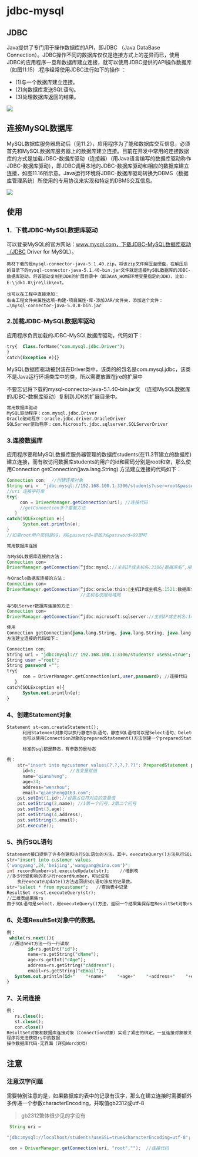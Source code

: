 # jdbc-mysql

## JDBC

Java提供了专门用于操作数据库的API，即JDBC （Java DataBase Connection）。JDBC操作不同的数据库仅仅是连接方式上的差异而已，使用JDBC的应用程序一旦和数据库建立连接，就可以使用JDBC提供的API操作数据库（如图11.15）.程序经常使用JDBC进行如下的操作 ：

+  (1)与一个数据库建立连接。
+  (2)向数据库发送SQL语句。
+  (3)处理数据库返回的结果。

![](https://img1.zlogs.net/20/20200121233003.png)



## 连接MySQL数据库

MySQL数据库服务器启动后（见11.2），应用程序为了能和数据库交互信息，必须首先和MySQL数据库服务器上的数据库建立连接。目前在开发中常用的连接数据库的方式是加载JDBC-数据库驱动（连接器）（用Java语言编写的数据库驱动称作JDBC-数据库驱动），即JDBC调用本地的JDBC-数据库驱动和相应的数据库建立连接，如图11.16所示意。Java运行环境将JDBC-数据库驱动转换为DBMS（数据库管理系统）所使用的专用协议来实现和特定的DBMS交互信息。

![](https://img1.zlogs.net/20/20200121224437.png)

## 使用

### 1．下载JDBC-MySQL数据库驱动

可以登录MySQL的官方网站：www.mysql.com，下载JDBC-MySQL数据库驱动（JDBC Driver for MySQL）。

```
教材下载的是mysql-connector-java-5.1.40.zip，将该zip文件解压至硬盘，在解压后的目录下的mysql-connector-java-5.1.40-bin.jar文件就是连接MySQL数据库的JDBC-数据库驱动。将该驱动复制到JDK的扩展目录中（即JAVA_HOME环境变量指定的JDK），比如：E:\jdk1.8\jre\lib\ext。

```



```
也可以在工程中直接添加：
右击工程文件夹属性选项-构建-项目属性-库-添加JAR/文件夹，添加这个文件：
…\mysql-connector-java-5.0.8-bin.jar

```



### 2.加载JDBC-MySQL数据库驱动



应用程序负责加载的JDBC-MySQL数据库驱动，代码如下：

```sql
try{  Class.forName("com.mysql.jdbc.Driver");
}
catch(Exception e){}
```
MySQL数据库驱动被封装在Driver类中，该类的的包名是com.mysql.jdbc，该类不是Java运行环境类库中的类，所以需要放置在jre的扩展中


不要忘记将下载的mysql-connector-java-5.1.40-bin.jar文
（连接MySQL数据库的JDBC-数据库驱动）复制到JDK的扩展目录中。

```sql
常用数据库驱动
MySQL驱动程序：com.mysql.jdbc.Driver
Oracle驱动程序：oracle.jdbc.driver.OracleDriver 
SQLServer驱动程序：com.Microsoft.jdbc.sqlserver.SQLServerDriver
```



### 3.连接数据库

应用程序要和MySQL数据库服务器管理的数据库students(在11.3节建立的数据库)建立连接，而有权访问数据库students的用户的id和密码分别是root和空，那么使用Connection getConnection(java.lang.String) 方法建立连接的代码如下：

```java
Connection con;  //创建连接对象
String uri =  "jdbc:mysql://192.168.100.1:3306/students?user=root&password=&useSSL=true";
//uri 连接字符串
try{
     con = DriverManager.getConnection(uri); //连接代码
     //getConnection多个重载方法
   }
catch(SQLException e){
      System.out.println(e);
}
//如果root用户密码是99，将&password=更改为&password=99即可

```



```java
常用数据库连接

与MySQL数据库连接的方法：
Connection con=
DriverManager.getConnection(“jdbc:mysql://主机IP或主机名:3306/数据库名”,用户名，密码);
                            
与Oracle数据库连接的方法：
Connection con= 
DriverManager.getConnection(“jdbc:oracle:thin:@主机IP或主机名:1521:数据库名”,用户名,密码);
                            //主机名仅限局域网
                            
与SQLServer数据库连接的方法：
Connection con=
DriverManager.getConnection(“jdbc:microsoft:sqlserver://主机IP或主机名:1433:数据库名”,用户名,密码);
```



```sql
使用
Connection getConnection(java.lang.String, java.lang.String, java.lang.String)
方法建立连接的代码如下：

Connection con;
String uri = "jdbc:mysql:// 192.168.100.1:3306/students? useSSL=true";
String user ="root";
String password ="";
try{  
      con = DriverManager.getConnection(uri,user,password); //连接代码
   }
catch(SQLException e){
      System.out.println(e);
}
```



### 4、创建Statement对象

```sql
Statement st=con.createStatement(); 
      利用Statement对象可以执行静态SQL语句，静态SQL语句可以是Select语句、Delete语句、Update语句和Insert语句。
      也可以使用Connection对象的preparedStatement()方法创建一个preparedStatement对象，用于执行动态SQL语句。动态SQL语句用“？”作为所有动态参数的占位符，先进行预编译，当给占位符所在的变量赋值后，再执行该动态SQL语句。 
      
      标准的sql都是静态，有参数的是动态
```



```java
例：
    str="insert into mycustomer values(?,?,?,?,?)"; PreparedStatement pst=con.prepareStatement(str); 
      id=5;             //各变量赋值
      name="qiansheng";   
      age=34;
      address="wenzhou";
      email="qiansheng@163.com";
    pst.setInt(1,id);//设置占位符对应的变量值
    pst.setString(2,name); //1第一个问号，2第二个问号
    pst.setInt(3,age); 
    pst.setString(4,address);               
    pst.setString(5,email); 
    pst.execute(); 


```



### 5、执行SQL语句

```sql
Statement接口提供了许多创建和执行SQL语句的方法。其中，executeQuery()方法执行SQL select语句，返回包含满足指定SQL语句条件的记录组成的结果集；executeUpdate()方法执行SQL的更新语句，包括Update语句、Delete语句和Insert语句。例：
str="insert into customer values
('wangyang',24,'beijing','wangyang@sina.com')";
int recordNumber=st.executeUpdate(str);    //增删改
//多少行受影响的多少行recordNumber，可以没有
    执行executeUpdate()方法返回该SQL语句涉及的记录数。
str="select * from mycustomer";   //查询表中记录
ResultSet rs=st.executeQuery(str);  
//二维表结果集rs
由于SQL语句是select，用executeQuery()方法，返回一个结果集保存在ResultSet对象rs中。
```



### 6、处理ResultSet对象中的数据。

```sql
例：
 while(rs.next()){
 //通过next方法一行一行读取
        id=rs.getInt("id");
        name=rs.getString("cName");
        age=rs.getInt("cAge");
        address=rs.getString("cAddress");
        email=rs.getString("cEmail");
   System.out.println(id+"    "+name+"    "+age+"    "+address+"    "+email); 
}
```



### 7、关闭连接

```sql
例：
   rs.close();
   st.close();
   con.close() 
ResultSet对象和数据库连接对象（Connection对象）实现了紧密的绑定，一旦连接对象被关闭，ResultSet对象中的数据立刻消失。
程序将无法获取rs中的数据
操作数据库代码-无界面（详见Word文档）

```



## 注意

### 注意汉字问题

需要特别注意的是，如果数据库的表中的记录有汉字，那么在建立连接时需要额外多传递一个参数characterEncoding，并取值gb2312或utf-8

>gb2312繁体很少见的字没有

```java
 String uri = 

"jdbc:mysql://localhost/students?useSSL=true&characterEncoding=utf-8";

 con = DriverManager.getConnection(uri, "root","");  //连接代码

```



 
















































